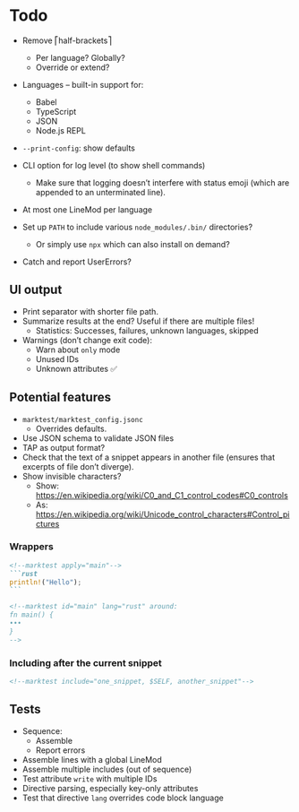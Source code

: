 # Todo

* Remove ⎡half-brackets⎤
  * Per language? Globally?
  * Override or extend?

* Languages – built-in support for:
  * Babel
  * TypeScript
  * JSON
  * Node.js REPL
* `--print-config`: show defaults
* CLI option for log level (to show shell commands)
  * Make sure that logging doesn’t interfere with status emoji (which are appended to an unterminated line).
* At most one LineMod per language
* Set up `PATH` to include various `node_modules/.bin/` directories?
  * Or simply use `npx` which can also install on demand?
* Catch and report UserErrors?

## UI output

* Print separator with shorter file path.
* Summarize results at the end? Useful if there are multiple files!
  * Statistics: Successes, failures, unknown languages, skipped
* Warnings (don’t change exit code):
  * Warn about `only` mode
  * Unused IDs
  * Unknown attributes ✅


## Potential features

* `marktest/marktest_config.jsonc`
  * Overrides defaults.
* Use JSON schema to validate JSON files
* TAP as output format?
* Check that the text of a snippet appears in another file (ensures that excerpts of file don’t diverge).
* Show invisible characters?
  * Show: https://en.wikipedia.org/wiki/C0_and_C1_control_codes#C0_controls
  * As: https://en.wikipedia.org/wiki/Unicode_control_characters#Control_pictures

### Wrappers

``````md
<!--marktest apply="main"-->
```rust
println!("Hello");
```

<!--marktest id="main" lang="rust" around:
fn main() {
•••
}
-->
``````

### Including after the current snippet

```md
<!--marktest include="one_snippet, $SELF, another_snippet"-->
```

## Tests

* Sequence:
  * Assemble
  * Report errors
* Assemble lines with a global LineMod
* Assemble multiple includes (out of sequence)
* Test attribute `write` with multiple IDs
* Directive parsing, especially key-only attributes
* Test that directive `lang` overrides code block language
